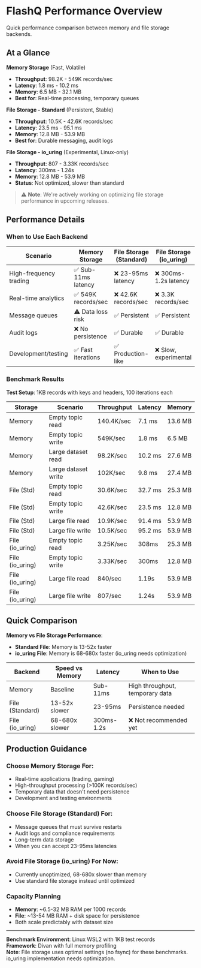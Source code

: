 # FlashQ Performance Overview

Quick performance comparison between memory and file storage backends.

## At a Glance

**Memory Storage** (Fast, Volatile)
- **Throughput**: 98.2K - 549K records/sec
- **Latency**: 1.8 ms - 10.2 ms 
- **Memory**: 6.5 MB - 32.1 MB
- **Best for**: Real-time processing, temporary queues

**File Storage - Standard** (Persistent, Stable)
- **Throughput**: 10.5K - 42.6K records/sec  
- **Latency**: 23.5 ms - 95.1 ms
- **Memory**: 12.8 MB - 53.9 MB
- **Best for**: Durable messaging, audit logs

**File Storage - io_uring** (Experimental, Linux-only)
- **Throughput**: 807 - 3.33K records/sec  
- **Latency**: 300ms - 1.24s
- **Memory**: 12.8 MB - 53.9 MB
- **Status**: Not optimized, slower than standard

> ⚠️ **Note**: We're actively working on optimizing file storage performance in upcoming releases.

## Performance Details

### When to Use Each Backend

| Scenario | Memory Storage | File Storage (Standard) | File Storage (io_uring) |
|----------|----------------|-------------------------|------------------------|
| High-frequency trading | ✅ Sub-11ms latency | ❌ 23-95ms latency | ❌ 300ms-1.2s latency |
| Real-time analytics | ✅ 549K records/sec | ❌ 42.6K records/sec | ❌ 3.3K records/sec |
| Message queues | ⚠️ Data loss risk | ✅ Persistent | ✅ Persistent |
| Audit logs | ❌ No persistence | ✅ Durable | ✅ Durable |
| Development/testing | ✅ Fast iterations | ✅ Production-like | ❌ Slow, experimental |

### Benchmark Results

**Test Setup**: 1KB records with keys and headers, 100 iterations each

| Storage | Scenario | Throughput | Latency | Memory |
|---------|----------|------------|---------|--------|
| Memory | Empty topic read | 140.4K/sec | 7.1 ms | 13.6 MB |
| Memory | Empty topic write | 549K/sec | 1.8 ms | 6.5 MB |
| Memory | Large dataset read | 98.2K/sec | 10.2 ms | 27.6 MB |
| Memory | Large dataset write | 102K/sec | 9.8 ms | 27.4 MB |
| File (Std) | Empty topic read | 30.6K/sec | 32.7 ms | 25.3 MB |
| File (Std) | Empty topic write | 42.6K/sec | 23.5 ms | 12.8 MB |
| File (Std) | Large file read | 10.9K/sec | 91.4 ms | 53.9 MB |
| File (Std) | Large file write | 10.5K/sec | 95.2 ms | 53.9 MB |
| File (io_uring) | Empty topic read | 3.25K/sec | 308ms | 25.3 MB |
| File (io_uring) | Empty topic write | 3.33K/sec | 300ms | 12.8 MB |
| File (io_uring) | Large file read | 840/sec | 1.19s | 53.9 MB |
| File (io_uring) | Large file write | 807/sec | 1.24s | 53.9 MB |

## Quick Comparison

**Memory vs File Storage Performance**:
- **Standard File**: Memory is 13-52x faster
- **io_uring File**: Memory is 68-680x faster (io_uring needs optimization)

| Backend | Speed vs Memory | Latency | When to Use |
|---------|----------------|---------|-------------|
| Memory | Baseline | Sub-11ms | High throughput, temporary data |
| File (Standard) | 13-52x slower | 23-95ms | Persistence needed |
| File (io_uring) | 68-680x slower | 300ms-1.2s | ❌ Not recommended yet |

## Production Guidance

### Choose Memory Storage For:
- Real-time applications (trading, gaming)
- High-throughput processing (>100K records/sec)
- Temporary data that doesn't need persistence
- Development and testing environments

### Choose File Storage (Standard) For:  
- Message queues that must survive restarts
- Audit logs and compliance requirements
- Long-term data storage
- When you can accept 23-95ms latencies

### Avoid File Storage (io_uring) For Now:
- Currently unoptimized, 68-680x slower than memory
- Use standard file storage instead until optimized

### Capacity Planning
- **Memory**: ~6.5-32 MB RAM per 1000 records
- **File**: ~13-54 MB RAM + disk space for persistence
- Both scale predictably with dataset size

---

**Benchmark Environment**: Linux WSL2 with 1KB test records  
**Framework**: Divan with full memory profiling  
**Note**: File storage uses optimal settings (no fsync) for these benchmarks. io_uring implementation needs optimization.